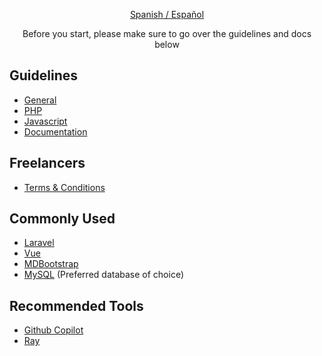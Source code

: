 <p align="center"><a href="/profile/README.es.md">Spanish / Español</a></p>

<p align="center">Before you start, please make sure to go over the guidelines and docs below</p>

## Guidelines

* [General](https://github.com/FmTod/.github/blob/master/guidelines/GENERAL.md)
* [PHP](https://github.com/FmTod/.github/blob/master/guidelines/PHP.md)
* [Javascript](https://github.com/FmTod/.github/blob/master/guidelines/JAVASCRIPT.md)
* [Documentation](https://github.com/FmTod/.github/blob/master/guidelines/DOCUMENTATION.md)

## Freelancers

* [Terms & Conditions](https://github.com/FmTod/.github/blob/master/guidelines/freelancers/README.md)

## Commonly Used

* [Laravel](https://laravel.com/)
* [Vue](https://vuejs.org)
* [MDBootstrap](https://mdbootstrap.com)
* [MySQL](https://www.mysql.com) (Preferred database of choice)

## Recommended Tools

* [Github Copilot](https://github.com/features/copilot)
* [Ray](https://myray.app)
